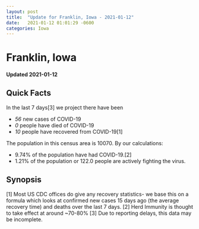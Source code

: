 ```yaml
---
layout: post
title:  "Update for Franklin, Iowa - 2021-01-12"
date:   2021-01-12 01:01:29 -0600
categories: Iowa
---
```


# Franklin, Iowa
#### Updated 2021-01-12

## Quick Facts

In the last 7 days[3] we project there have been
- *56* new cases of COVID-19
- *0* people have died of COVID-19
- *10* people have recovered from COVID-19[1]

The population in this census area is 10070. By our calculations:
- 9.74% of the population have had COVID-19.[2]
- 1.21% of the population or 122.0 people are actively fighting the virus.

## Synopsis




[1] Most US CDC offices do give any recovery statistics- we base this on a formula which looks at confirmed new cases
15 days ago (the average recovery time) and deaths over the last 7 days.
[2] Herd Immunity is thought to take effect at around ~70-80%
[3] Due to reporting delays, this data may be incomplete. 
    